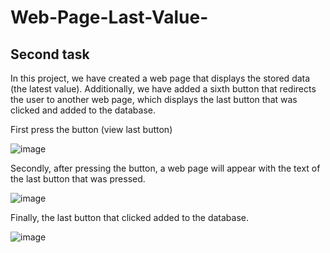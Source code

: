 # Web-Page-Last-Value-
## Second task
In this project, we have created a web page that displays the stored data (the latest value). Additionally, we have added a sixth button that redirects the user to another web page, which displays the last button that was clicked and added to the database. 

First press the button (view last button)

![image](https://github.com/user-attachments/assets/7eb08ec3-bc8f-4dfb-aac6-84304a8e8004)

Secondly, after pressing the button, a web page will appear with the text of the last button that was pressed.

![image](https://github.com/user-attachments/assets/121a032f-6e95-499d-8702-6f89dad81af3)

Finally, the last button that clicked added to the database. 

![image](https://github.com/user-attachments/assets/bc6b0163-864c-45d0-8671-216197062eb9)
